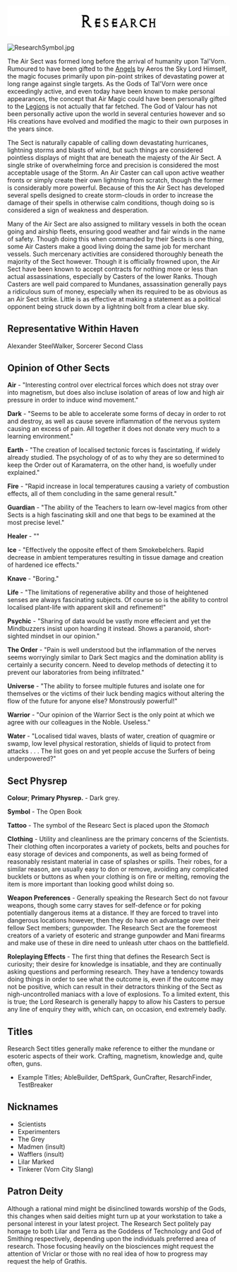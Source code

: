 

<div class="center" style="width: auto; margin-left: auto; margin-right: auto;">

![<File:Research.jpg>](Research.jpg "File:Research.jpg")

</div>

![ResearchSymbol.jpg](ResearchSymbol.jpg "ResearchSymbol.jpg")

The Air Sect was formed long before the arrival of humanity upon
Tal'Vorn. Rumoured to have been gifted to the [Angels](Angel "wikilink")
by Aeros the Sky Lord Himself, the magic focuses primarily upon
pin-point strikes of devastating power at long range against single
targets. As the Gods of Tal'Vorn were once exceedingly active, and even
today have been known to make personal appearances, the concept that Air
Magic could have been personally gifted to the
[Legions](Angel "wikilink") is not actually that far fetched. The God of
Valour has not been personally active upon the world in several
centuries however and so His creations have evolved and modified the
magic to their own purposes in the years since.

The Sect is naturally capable of calling down devastating hurricanes,
lightning storms and blasts of wind, but such things are considered
pointless displays of might that are beneath the majesty of the Air
Sect. A single strike of overwhelming force and precision is considered
the most acceptable usage of the Storm. An Air Caster can call upon
active weather fronts or simply create their own lightning from scratch,
though the former is considerably more powerful. Because of this the Air
Sect has developed several spells designed to create storm-clouds in
order to increase the damage of their spells in otherwise calm
conditions, though doing so is considered a sign of weakness and
desperation.

Many of the Air Sect are also assigned to military vessels in both the
ocean going and airship fleets, ensuring good weather and fair winds in
the name of safety. Though doing this when commanded by their Sects is
one thing, some Air Casters make a good living doing the same job for
merchant vessels. Such mercenary activities are considered thoroughly
beneath the majority of the Sect however. Though it is officially
frowned upon, the Air Sect have been known to accept contracts for
nothing more or less than actual assassinations, especially by Casters
of the lower Ranks. Though Casters are well paid compared to Mundanes,
assassination generally pays a ridiculous sum of money, especially when
its required to be as obvious as an Air Sect strike. Little is as
effective at making a statement as a political opponent being struck
down by a lightning bolt from a clear blue sky.

## **Representative Within Haven**

Alexander SteelWalker, Sorcerer Second Class

## **Opinion of Other Sects**


**Air** - "Interesting control over electrical forces which does not stray over into magnetism, but does also incluse isolation of areas of low and high air pressure in order to induce wind movement."  
  
**Dark** - "Seems to be able to accelerate some forms of decay in order to rot and destroy, as well as cause severe inflammation of the nervous system causing an excess of pain. All together it does not donate very much to a learning environment."

**Earth** - "The creation of localised tectonic forces is fascintating, if widely already studied. The psychology of of as to why they are so determined to keep the Order out of Karamaterra, on the other hand, is woefully under explained."

**Fire** - "Rapid increase in local temperatures causing a variety of combustion effects, all of them concluding in the same general result."

**Guardian** - "The ability of the Teachers to learn ow-level magics from other Sects is a high fascinating skill and one that begs to be examined at the most precise level."

**Healer** - ""

**Ice** - "Effectively the opposite effect of them Smokebelchers. Rapid decrease in ambient temperatures resulting in tissue damage and creation of hardened ice effects."

**Knave** - "Boring."

**Life** - "The limitations of regenerative ability and those of heightened senses are always fascinating subjects. Of course so is the ability to control localised plant-life with apparent skill and refinement!"

**Psychic** - "Sharing of data would be vastly more effecient and yet the Mindbuzzers insist upon hoarding it instead. Shows a paranoid, short-sighted mindset in our opinion."

**The Order** - "Pain is well understood but the inflammation of the nerves seems worryingly similar to Dark Sect magics and the domination abllity is certainly a security concern. Need to develop methods of detecting it to prevent our laboratories from being infiltrated."

**Universe** - "The ability to forsee multiple futures and isolate one for themselves or the victims of their luck bending magics without altering the flow of the future for anyone else? Monstrously powerful!"

**Warrior** - "Our opinion of the Warrior Sect is the only point at which we agree with our colleagues in the Noble. Useless."

**Water** - "Localised tidal waves, blasts of water, creation of quagmire or swamp, low level physical restoration, shields of liquid to protect from attacks . . . The list goes on and yet people accuse the Surfers of being underpowered?"

## **Sect Physrep**

**Colour**; **Primary Physrep.** - Dark grey.

**Symbol** - The Open Book

**Tattoo** - The symbol of the Researc Sect is placed upon the *Stomach*

**Clothing** - Utility and cleanliness are the primary concerns of the Scientists. Their clothing often incorporates a variety of pockets, belts and pouches for easy storage of devices and components, as well as being formed of reasonably resistant material in case of splashes or spills. Their robes, for a similar reason, are usually easy to don or remove, avoiding any complicated bucklets or buttons as when your clothing is on fire or melting, removing the item is more important than looking good whilst doing so.

**Weapon Preferences** - Generally speaking the Research Sect do not favour weapons, though some carry staves for self-defence or for poking potentially dangerous items at a distance. If they are forced to travel into dangerous locations however, then they do have on advantage over their fellow Sect members; gunpowder. The Research Sect are the foremeost creators of a variety of esoteric and strange gunpowder and Mani firearms and make use of these in dire need to unleash utter chaos on the battlefield.

**Roleplaying Effects** - The first thing that defines the Research Sect
is curiosity; their desire for knowledge is insatiable, and they are
continually asking questions and performing research. They have a tendency
towards doing things in order to see what the outcome is, even if the
outcome may not be positive, which can result in their detractors
thinking of the Sect as nigh-uncontrolled maniacs with a love of explosions.
To a limited extent, this is true; the Lord Research is generally happy
to allow his Casters to persue any line of enquiry they with, which can,
on occasion, end extremely badly.
  
## **Titles**

Research Sect titles generally make reference to either the mundane or
esoteric aspects of their work. Crafting, magnetism, knowledge and, quite
often, guns.

  - Example Titles; AbleBuilder, DeftSpark, GunCrafter, ResarchFinder, TestBreaker 

## **Nicknames**

  - Scientists
  - Experimenters
  - The Grey
  - Madmen (insult)
  - Wafflers (insult)
  - Lilar Marked
  - Tinkerer (Vorn City Slang)

## **Patron Deity**

Although a rational mind might be disinclined towards worship of the
Gods, this changes when said deities might turn up at your workstation
to take a personal interest in your latest project. The Research Sect 
politely pay homage to both Lilar and Terra as the Goddess of Technology
and God of Smithing respectively, depending upon the individuals preferred
area of research. Those focusing heavily on the biosciences might request 
the attention of Vriclar or those with no real idea of how to progress may
request the help of Grathis.
